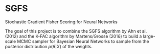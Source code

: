 # SGFS
Stochastic Gradient Fisher Scoring for Neural Networks

The goal of this project is to combine the SGFS algorithm by Ahn et al. (2012) and the K-FAC algorithm by Martens/Grosse (2016) to build a large-scale MCMC sampler for Bayesian Neural Networks to sample from the posterior distribution $p(\theta|X)$ of the weights.
